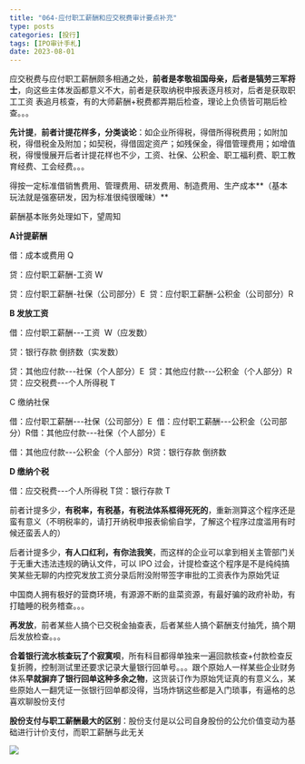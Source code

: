```yaml
---
title: "064-应付职工薪酬和应交税费审计要点补充"
type: posts
categories: [投行]
tags: [IPO审计手札]
date: 2023-08-01
---
```

应交税费与应付职工薪酬颇多相通之处，**前者是孝敬祖国母亲，后者是犒劳三军将士**，向这些主体发函都意义不大，前者是获取纳税申报表逐月核对，后者是获取职工工资 表追月核查，有的大师薪酬+税费都弄期后检查，理论上负债皆可期后检查。。。

**先计提**，**前者计提花样多，分类谈论**：如企业所得税，得借所得税费用；如附加税，得借税金及附加；如契税，得借固定资产；如残保金，得借管理费用；如增值税，得慢慢展开后者计提花样也不少，工资、社保、公积金、职工福利费、职工教育经费、工会经费。。。

得按一定标准借销售费用、管理费用、研发费用、制造费用、生产成本**（基本玩法就是强塞研发，因为标准很纯很暧昧）**

薪酬基本账务处理如下，望周知

**A计提薪酬**

借：成本或费用 Q

贷：应付职工薪酬-工资 W

贷：应付职工薪酬-社保（公司部分）E  贷：应付职工薪酬-公积金（公司部分）R

**B 发放工资**

借：应付职工薪酬---工资  W（应发数）

  

贷：银行存款 倒挤数（实发数）

贷：其他应付款---社保（个人部分）E  贷：其他应付款---公积金（个人部分）R贷：应交税费---个人所得税 T

C 缴纳社保

借：应付职工薪酬---社保（公司部分）E  借：应付职工薪酬---公积金（公司部分）R借：其他应付款---社保（个人部分）E

借：其他应付款---公积金（个人部分）R贷：银行存款 倒挤数

**D 缴纳个税**

借：应交税费---个人所得税 T贷：银行存款 T

前者计提多少，**有税率，有税基，有税法体系框得死死的**，重新测算这个程序还是蛮有意义（不明税率的，请打开纳税申报表偷偷自学，了解这个程序过度滥用有时候还蛮丢人的）

  

后者计提多少，**有人口红利，有你法我笑**，而这样的企业可以拿到相关主管部门关于无重大违法违规的确认文件，可以 IPO 过会，计提检查这个程序是不是纯纯搞笑某些无聊的内控究发放工资分录后附没附带签字审批的工资表作为原始凭证

中国商人拥有极好的营商环境，有源源不断的韭菜资源，有最好骗的政府补助，有打瞌睡的税务稽查。。。

**再发放**，前者某些人搞个已交税金抽查表，后者某些人搞个薪酬支付抽凭，搞个期后发放检查。。。

**合着银行流水核查玩了个寂寞呗**，所有科目都得单独来一遍回款核查+付款检查反复折腾，控制测试里还要求记录大量银行回单号。。。跟个原始人一样某些企业财务体系**早就摒弃了银行回单这种多余之物**，这货装订作为原始凭证真的有意义么，某些原始人一翻凭证一张银行回单都没得，当场炸锅这些都是入门琐事，有逼格的总喜欢聊股份支付

**股份支付与职工薪酬最大的区别**：股份支付是以公司自身股份的公允价值变动为基础进行计价支付，而职工薪酬与此无关

![](https://cdn.staticaly.com/gh/richffan/img@main/obsidian/IPO/064-应付职工薪酬和应交税费审计要点补充_1.webp)